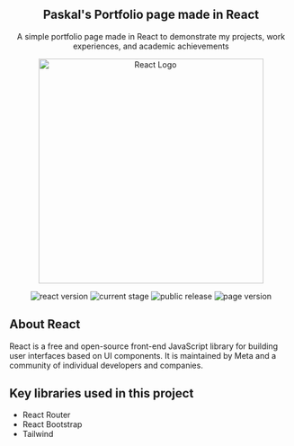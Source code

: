 <h2 align="center">Paskal's Portfolio page made in React</h2>
<p align="center">A simple portfolio page made in React to demonstrate my projects, work experiences, and academic achievements</p>

<p align="center"><a href="https://reactjs.org/" target="_blank"><img src="https://codegeekz.com/wp-content/uploads/reactjs.png" width="400" alt="React Logo"></a></p>

<p align="center">
<img src="https://img.shields.io/badge/React-V%3A%2018.2.0-green" alt="react version">
<img src="https://img.shields.io/badge/Current%20Stage-deployed-green" alt="current stage">
<img src="https://img.shields.io/badge/Public%20release-Github%20Pages-blue" alt="public release">
    <img src="https://img.shields.io/badge/Page%20Version-v1.0-informational" alt="page version">
</p>

## About React

React is a free and open-source front-end JavaScript library for building user interfaces based on UI components. It is maintained by Meta and a community of individual developers and companies.

## Key libraries used in this project
<ul>
    <li>React Router</li>
    <li>React Bootstrap</li>
    <li>Tailwind</li>
</ul>
